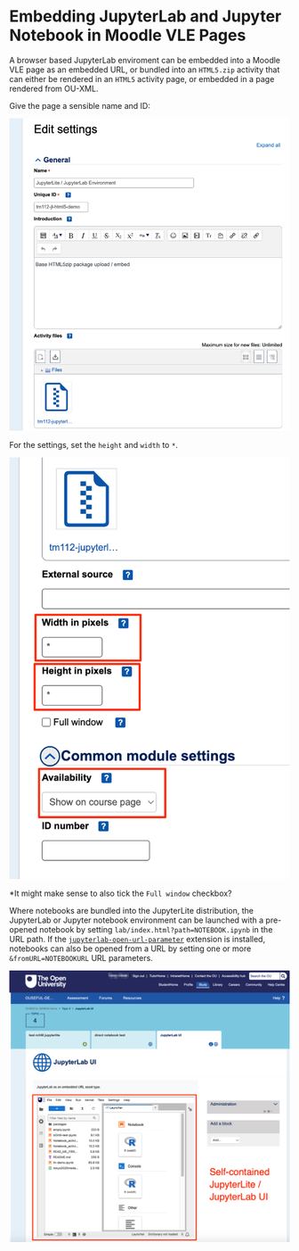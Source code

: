 # Embedding JupyterLab and Jupyter Notebook in Moodle VLE Pages

A browser based JupyterLab enviroment can be embedded into a Moodle VLE page as an embedded URL, or bundled into an `HTML5.zip` activity that can either be rendered in an `HTML5` activity page, or embedded in a page rendered from OU-XML.

Give the page a sensible name and ID:

![Creating an HTML5 package - initial settings](images/html5upload.png)

For the settings, set the `height` and `width` to `*`.

![Creating an HTML5 package - height and width set *, availability "show on course page" ](images/html5settings.png)

*It might make sense to also tick the `Full window` checkbox?

Where notebooks are bundled into the JupyterLite distribution, the JupyterLab or Jupyter notebook environment can be launched with a pre-opened notebook by setting `lab/index.html?path=NOTEBOOK.ipynb` in the URL path. If the [`jupyterlab-open-url-parameter`](https://github.com/jupyterlab-contrib/jupyterlab-open-url-parameter) extension is installed, notebooks can also be opened from a URL by setting one or more `&fromURL=NOTEBOOKURL` URL parameters.

![JupyterLab UI in embedded page](images/example_embedded_jupyterlab.png)
